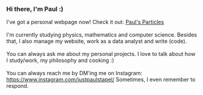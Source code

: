 ### Hi there, I'm Paul :)

I've got a personal webpage now! Check it out: [Paul's Particles](https://paulstapel.github.io)
\
\
I'm currently studying physics, mathematics and computer science. Besides that, I also manage my website, work as a data analyst and write (code). 
\
\
You can always ask me about my personal projects. I love to talk about how I study/work, my philosophy and cooking :)
\
\
You can always reach me by DM'ing me on Instagram: https://www.instagram.com/justpaulstapel/ 
Sometimes, I even remember to respond. 

